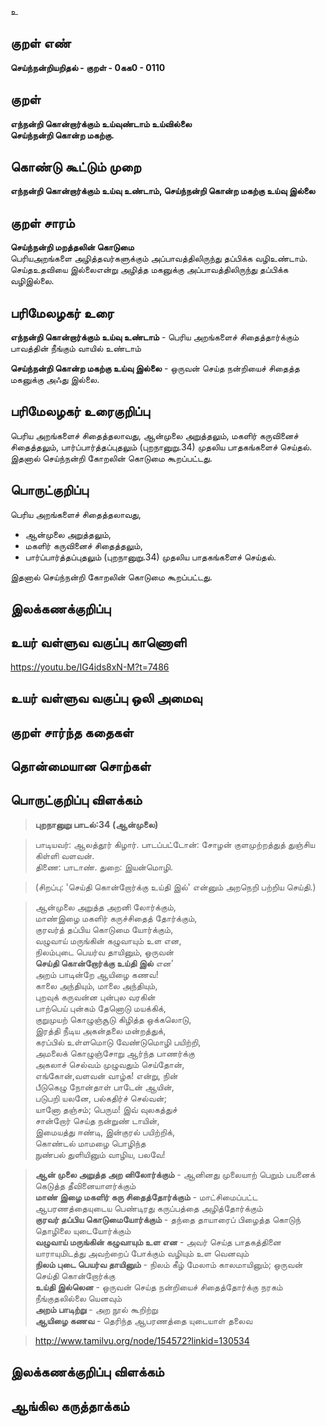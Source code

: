 உ

## குறள் எண் 

**செய்ந்நன்றியறிதல் - குறள் - 0கக0 - 0110**  

## குறள் 

**எந்நன்றி கொன்றார்க்கும் உய்வுண்டாம் உய்வில்லை  
செய்ந்நன்றி கொன்ற மகற்கு.** 

## கொண்டு கூட்டும் முறை

**எந்நன்றி கொன்றார்க்கும் உய்வு உண்டாம், செய்ந்நன்றி கொன்ற மகற்கு உய்வு இல்லை**  

## குறள் சாரம் 

**செய்ந்நன்றி மறத்தலின் கொடுமை**  
பெரியஅறங்களை அழித்தவர்களுக்கும் அப்பாவத்திலிருந்து தப்பிக்க வழிஉண்டாம்.  
செய்தஉதவியை இல்லைஎன்று அழித்த மகனுக்கு அப்பாவத்திலிருந்து தப்பிக்க வழிஇல்லை.  

## பரிமேலழகர் உரை

**எந்நன்றி கொன்றார்க்கும் உய்வு உண்டாம்** - பெரிய அறங்களைச் சிதைத்தார்க்கும் பாவத்தின் நீங்கும் வாயில் உண்டாம்  

**செய்ந்நன்றி கொன்ற மகற்கு உய்வு இல்லை** - ஒருவன் செய்த நன்றியைச் சிதைத்த மகனுக்கு அஃது இல்லை.

## பரிமேலழகர் உரைகுறிப்பு   

பெரிய அறங்களைச் சிதைத்தலாவது, ஆன்முலை அறுத்தலும், மகளிர் கருவினைச் சிதைத்தலும், பார்ப்பார்த்தப்புதலும் (புறநானுறு.34)  முதலிய பாதகங்களைச் செய்தல்.  
இதனால் செய்ந்நன்றி கோறலின் கொடுமை கூறப்பட்டது.    

## பொருட்குறிப்பு 

பெரிய அறங்களைச் சிதைத்தலாவது,  
* ஆன்முலை அறுத்தலும்,  
* மகளிர் கருவினைச் சிதைத்தலும்,  
* பார்ப்பார்த்தப்புதலும் (புறநானுறு.34)  முதலிய பாதகங்களைச் செய்தல்.  

இதனால் செய்ந்நன்றி கோறலின் கொடுமை கூறப்பட்டது.  

## இலக்கணக்குறிப்பு  


## உயர் வள்ளுவ வகுப்பு காணொளி

https://youtu.be/IG4ids8xN-M?t=7486

## உயர் வள்ளுவ வகுப்பு ஒலி அமைவு 

 
## குறள் சார்ந்த கதைகள் 


## தொன்மையான சொற்கள்


## பொருட்குறிப்பு விளக்கம்

>**புறநானுறு பாடல்:34 (ஆன்முலை)**    

>பாடியவர்: 		ஆலத்தூர் கிழார். பாடப்பட்டோன்:	சோழன் குளமுற்றத்துத் துஞ்சிய கிள்ளி வளவன்.  
>திணை:	பாடாண்.	துறை:	இயன்மொழி.    

>(சிறப்பு:	 'செய்தி கொன்றோர்க்கு உய்தி இல்' என்னும் அறநெறி பற்றிய செய்தி.)  

>ஆன்முலை அறுத்த அறனி லோர்க்கும்,  
>மாண்இழை மகளிர் கருச்சிதைத் தோர்க்கும்,  
>குரவர்த் தப்பிய கொடுமை யோர்க்கும்,  
>வழுவாய் மருங்கின் கழுவாயும் உள என,  
>நிலம்புடை பெயர்வ தாயினும், ஒருவன்  
>**செய்தி கொன்றோர்க்கு உய்தி இல்** என’  
>அறம் பாடின்றே ஆயிழை கணவ!  
>காலை அந்தியும், மாலை அந்தியும்,  
>புறவுக் கருவன்ன புன்புல வரகின்  
>பாற்பெய் புன்கம் தேனொடு மயக்கிக்,  
>குறுமுயற் கொழுஞ்சூடு கிழித்த ஒக்கலொடு,  
>இரத்தி நீடிய அகன்தலை மன்றத்துக்,  
>கரப்பில் உள்ளமொடு வேண்டுமொழி பயிற்றி,  
>அமலைக் கொழுஞ்சோறு ஆர்ந்த பாணர்க்கு  
>அகலாச் செல்வம் முழுவதும் செய்தோன்,  
>எங்கோன்,வளவன் வாழ்க! என்று, நின்  
>பீடுகெழு நோன்தாள் பாடேன் ஆயின்,  
>படுபறி யலனே, பல்கதிர்ச் செல்வன்;  
>யானோ தஞ்சம்; பெரும! இவ் வுலகத்துச்  
>சான்றோர் செய்த நன்றுண் டாயின்,  
>இமையத்து ஈண்டி, இன்குரல் பயிற்றிக்,  
>கொண்டல் மாமழை பொழிந்த  
>நுண்பல் துளியினும் வாழிய, பலவே!     

>**ஆன் முலை அறுத்த அற னிலோர்க்கும்** - ஆனினது முலையாற் பெறும் பயனைக் கெடுத்த தீவினையாளர்க்கும்  
>**மாண் இழை   மகளிர்   கரு   சிதைத்தோர்க்கும்** -  மாட்சிமைப்பட்ட ஆபரணத்தையுடைய பெண்டிரது கருப்பத்தை அழித்தோர்க்கும்  
>**குரவர் தப்பிய கொடுமையோர்க்கும்** - தந்தை தாயாரைப் பிழைத்த கொடுந் தொழிலை யுடையோர்க்கும்  
>**வழுவாய் மருங்கின் கழுவாயும் உள என** - அவர் செய்த பாதகத்தினை யாராயுமிடத்து அவற்றைப் போக்கும் வழியும் உள வெனவும்  
>**நிலம் புடை பெயர்வ தாயினும்** - நிலம் கீழ் மேலாம் காலமாயினும்; ஒருவன் செய்தி கொன்றோர்க்கு  
>**உய்தி இல்லென** - ஒருவன் செய்த நன்றியைச்  சிதைத்தோர்க்கு நரகம் நீங்குதலில்லை யெனவும்  
>**அறம் பாடிற்று** - அற நூல் கூறிற்று  
>**ஆயிழை கணவ** - தெரிந்த ஆபரணத்தை யுடையாள் தலைவ  

>http://www.tamilvu.org/node/154572?linkid=130534


## இலக்கணக்குறிப்பு விளக்கம்


## ஆங்கில கருத்தாக்கம் 


